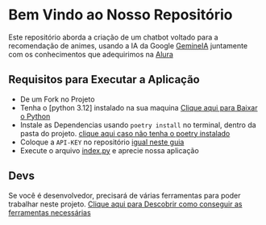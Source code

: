 # Bem Vindo ao Nosso Repositório

Este repositório aborda a criação de um chatbot voltado para a recomendação de animes, usando a IA da Google [GemineIA](https://gemini.google.com/app/88feceb1a588d047) juntamente com os conhecimentos que adequirimos na [Alura](www.alura.com.br)

## Requisitos para Executar a Aplicação

- De um Fork no Projeto
- Tenha o [python 3.12] instalado na sua maquina [Clique aqui para Baixar o Python](https://www.python.org/downloads/)
- Instale as Dependencias usando `poetry install` no terminal, dentro da pasta do projeto. [clique aqui caso não tenha o poetry instalado](https://github.com/mauriciobenjamin700/Poetry-Learning)
- Coloque a `API-KEY` no repositório [igual neste guia](Docs/API-Guide.md)
- Execute o arquivo [index.py](index.py) e aprecie nossa aplicação

## Devs

Se você é desenvolvedor, precisará de várias ferramentas para poder trabalhar neste projeto. [Clique aqui para Descobrir como conseguir as ferramentas necessárias](Docs/help-for-devs.md)
